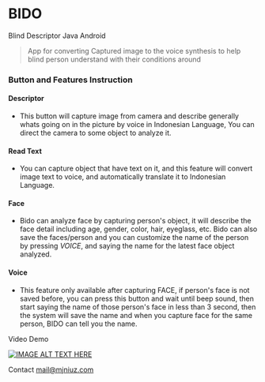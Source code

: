 # BIDO
Blind Descriptor Java Android

> App for converting Captured image to the voice synthesis to help blind person understand with their conditions around

### Button and Features Instruction
#### Descriptor
* This button will capture image from camera and describe generally whats going on in the picture by voice in Indonesian Language, You can direct the camera to some object to analyze it.

#### Read Text
* You can capture object that have text on it, and this feature will convert image text to voice, and automatically translate it to Indonesian Language.

#### Face
* Bido can analyze face by capturing person's object, it will describe the face detail including age, gender, color, hair, eyeglass, etc.
    Bido can also save the faces/person and you can customize the name of the person by pressing *VOICE*, and saying the name for the latest face object analyzed.

#### Voice
* This feature only available after capturing FACE, if person's face is not saved before, you can press this button and wait until beep sound, then start saying the name of those person's face in less than 3 second, then the system will save the name and when you capture face for the same person, BIDO can tell you the name.

Video Demo

[![IMAGE ALT TEXT HERE](https://img.youtube.com/vi/Q0Ov0xt-09c/0.jpg)](https://www.youtube.com/watch?v=Q0Ov0xt-09c)

Contact mail@mjniuz.com
